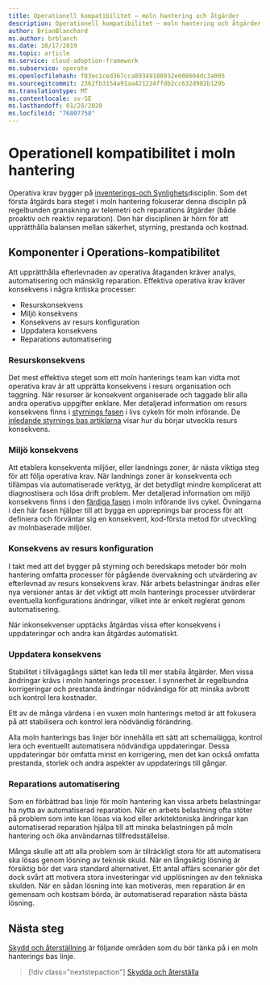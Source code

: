 ```yaml
---
title: Operationell kompatibilitet – moln hantering och åtgärder
description: Operationell kompatibilitet – moln hantering och åtgärder
author: BrianBlanchard
ms.author: brblanch
ms.date: 10/17/2019
ms.topic: article
ms.service: cloud-adoption-framework
ms.subservice: operate
ms.openlocfilehash: f83ec1ced367cca89349188932e608604dc3a005
ms.sourcegitcommit: 2362fb3154a91aa421224ffdb2cc632d982b129b
ms.translationtype: MT
ms.contentlocale: sv-SE
ms.lasthandoff: 01/28/2020
ms.locfileid: "76807758"
---
```

# <a name="operational-compliance-in-cloud-management"></a>Operationell kompatibilitet i moln hantering

Operativa krav bygger på [inventerings-och Synlighets](./inventory.md)disciplin. Som det första åtgärds bara steget i moln hantering fokuserar denna disciplin på regelbunden granskning av telemetri och reparations åtgärder (både proaktiv och reaktiv reparation). Den här disciplinen är hörn för att upprätthålla balansen mellan säkerhet, styrning, prestanda och kostnad.

## <a name="components-of-operations-compliance"></a>Komponenter i Operations-kompatibilitet

Att upprätthålla efterlevnaden av operativa åtaganden kräver analys, automatisering och mänsklig reparation. Effektiva operativa krav kräver konsekvens i några kritiska processer:

- Resurskonsekvens
- Miljö konsekvens
- Konsekvens av resurs konfiguration
- Uppdatera konsekvens
- Reparations automatisering

### <a name="resource-consistency"></a>Resurskonsekvens

Det mest effektiva steget som ett moln hanterings team kan vidta mot operativa krav är att upprätta konsekvens i resurs organisation och taggning. När resurser är konsekvent organiserade och taggade blir alla andra operativa uppgifter enklare. Mer detaljerad information om resurs konsekvens finns i [styrnings fasen](../../govern/index.md) i livs cykeln för moln införande. De [inledande styrnings bas artiklarna](../../govern/initial-foundation.md) visar hur du börjar utveckla resurs konsekvens.

### <a name="environment-consistency"></a>Miljö konsekvens

Att etablera konsekventa miljöer, eller landnings zoner, är nästa viktiga steg för att följa operativa krav. När landnings zoner är konsekventa och tillämpas via automatiserade verktyg, är det betydligt mindre komplicerat att diagnostisera och lösa drift problem. Mer detaljerad information om miljö konsekvens finns i den [färdiga fasen](../../ready/index.md) i moln införande livs cykel. Övningarna i den här fasen hjälper till att bygga en upprepnings bar process för att definiera och förväntar sig en konsekvent, kod-första metod för utveckling av molnbaserade miljöer.

### <a name="resource-configuration-consistency"></a>Konsekvens av resurs konfiguration

I takt med att det bygger på styrning och beredskaps metoder bör moln hantering omfatta processer för pågående övervakning och utvärdering av efterlevnad av resurs konsekvens krav. När arbets belastningar ändras eller nya versioner antas är det viktigt att moln hanterings processer utvärderar eventuella konfigurations ändringar, vilket inte är enkelt reglerat genom automatisering.

När inkonsekvenser upptäcks åtgärdas vissa efter konsekvens i uppdateringar och andra kan åtgärdas automatiskt.

### <a name="update-consistency"></a>Uppdatera konsekvens

Stabilitet i tillvägagångs sättet kan leda till mer stabila åtgärder. Men vissa ändringar krävs i moln hanterings processer. I synnerhet är regelbundna korrigeringar och prestanda ändringar nödvändiga för att minska avbrott och kontrol lera kostnader.

Ett av de många värdena i en vuxen moln hanterings metod är att fokusera på att stabilisera och kontrol lera nödvändig förändring.

Alla moln hanterings bas linjer bör innehålla ett sätt att schemalägga, kontrol lera och eventuellt automatisera nödvändiga uppdateringar. Dessa uppdateringar bör omfatta minst en korrigering, men det kan också omfatta prestanda, storlek och andra aspekter av uppdaterings till gångar.

### <a name="remediation-automation"></a>Reparations automatisering

Som en förbättrad bas linje för moln hantering kan vissa arbets belastningar ha nytta av automatiserad reparation. När en arbets belastning ofta stöter på problem som inte kan lösas via kod eller arkitektoniska ändringar kan automatiserad reparation hjälpa till att minska belastningen på moln hantering och öka användarnas tillfredsställelse.

Många skulle att att alla problem som är tillräckligt stora för att automatisera ska lösas genom lösning av teknisk skuld. När en långsiktig lösning är försiktig bör det vara standard alternativet. Ett antal affärs scenarier gör det dock svårt att motivera stora investeringar vid upplösningen av den tekniska skulden. När en sådan lösning inte kan motiveras, men reparation är en gemensam och kostsam börda, är automatiserad reparation nästa bästa lösning.

## <a name="next-steps"></a>Nästa steg

[Skydd och återställning](./protect.md) är följande områden som du bör tänka på i en moln hanterings bas linje.

> [!div class="nextstepaction"]
> [Skydda och återställa](./protect.md)
